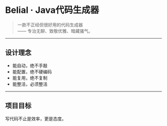 # Belial · Java代码生成器

> 一款不正经但很好用的代码生成器  
> —— 专治无聊、致敬优雅、暗藏骚气。

---

## 设计理念

- 能自动，绝不手敲
- 能配置，绝不硬编码
- 能复用，绝不复制
- 能整活，必须整活

---

## 项目目标

写代码不止是效率，更是态度。
